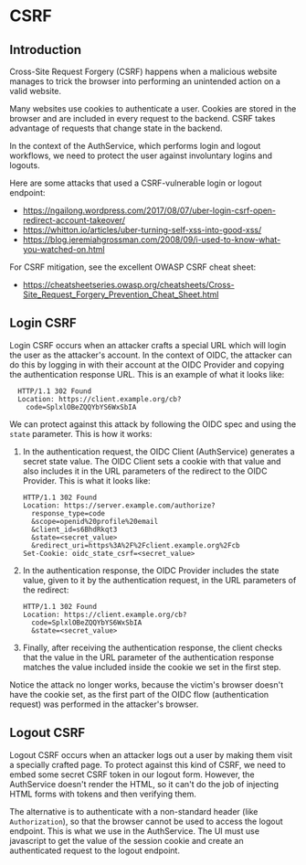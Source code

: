 # CSRF

## Introduction

Cross-Site Request Forgery (CSRF) happens when a malicious website manages to
trick the browser into performing an unintended action on a valid website.

Many websites use cookies to authenticate a user. Cookies are stored in the
browser and are included in every request to the backend. CSRF takes advantage
of requests that change state in the backend.

In the context of the AuthService, which performs login and logout workflows,
we need to protect the user against involuntary logins and logouts.

Here are some attacks that used a CSRF-vulnerable login or logout endpoint:
- https://ngailong.wordpress.com/2017/08/07/uber-login-csrf-open-redirect-account-takeover/
- https://whitton.io/articles/uber-turning-self-xss-into-good-xss/
- https://blog.jeremiahgrossman.com/2008/09/i-used-to-know-what-you-watched-on.html

For CSRF mitigation, see the excellent OWASP CSRF cheat sheet:
- https://cheatsheetseries.owasp.org/cheatsheets/Cross-Site_Request_Forgery_Prevention_Cheat_Sheet.html

## Login CSRF

Login CSRF occurs when an attacker crafts a special URL which will login the
user as the attacker's account. In the context of OIDC, the attacker can do this
by logging in with their account at the OIDC Provider and copying the
authentication response URL. This is an example of what it looks like:

```
  HTTP/1.1 302 Found
  Location: https://client.example.org/cb?
    code=SplxlOBeZQQYbYS6WxSbIA
```

We can protect against this attack by following the OIDC spec and using the
`state` parameter. This is how it works:

1. In the authentication request, the OIDC Client (AuthService) generates a
   secret state value. The OIDC Client sets a cookie with that value and also
   includes it in the URL parameters of the redirect to the OIDC Provider. This
   is what it looks like:

    ```
    HTTP/1.1 302 Found
    Location: https://server.example.com/authorize?
      response_type=code
      &scope=openid%20profile%20email
      &client_id=s6BhdRkqt3
      &state=<secret_value>
      &redirect_uri=https%3A%2F%2Fclient.example.org%2Fcb
    Set-Cookie: oidc_state_csrf=<secret_value>
    ```

2. In the authentication response, the OIDC Provider includes the state value,
   given to it by the authentication request, in the URL parameters of the
   redirect:

    ```
    HTTP/1.1 302 Found
    Location: https://client.example.org/cb?
      code=SplxlOBeZQQYbYS6WxSbIA
      &state=<secret_value>
    ``` 

3. Finally, after receiving the authentication response, the client checks that
   the value in the URL parameter of the authentication response matches the
   value included inside the cookie we set in the first step.

Notice the attack no longer works, because the victim's browser doesn't have
the cookie set, as the first part of the OIDC flow (authentication request) was
performed in the attacker's browser.


## Logout CSRF

Logout CSRF occurs when an attacker logs out a user by making them visit a
specially crafted page. To protect against this kind of CSRF, we need to embed
some secret CSRF token in our logout form. However, the AuthService doesn't
render the HTML, so it can't do the job of injecting HTML forms with tokens and
then verifying them.

The alternative is to authenticate with a non-standard header (like
`Authorization`), so that the browser cannot be used to access the logout
endpoint. This is what we use in the AuthService. The UI must use javascript
to get the value of the session cookie and create an authenticated request to
the logout endpoint.
